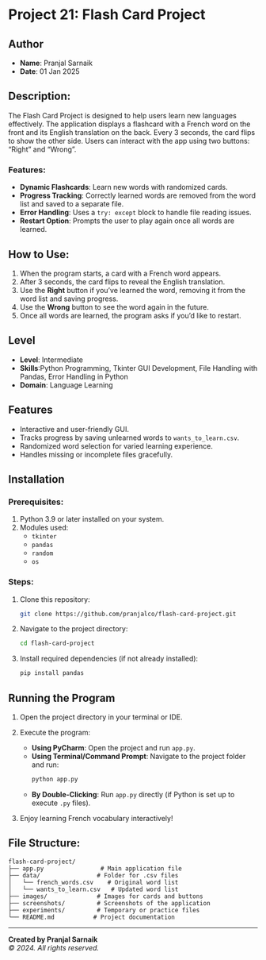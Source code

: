 # Project 21: Flash Card Project

## Author
- **Name**: Pranjal Sarnaik
- **Date**: 01 Jan 2025

## Description:
The Flash Card Project is designed to help users learn new languages effectively. The application displays a flashcard with a French word on the front and its English translation on the back. Every 3 seconds, the card flips to show the other side. Users can interact with the app using two buttons: “Right” and “Wrong”.

### Features:
- **Dynamic Flashcards**: Learn new words with randomized cards.
- **Progress Tracking**: Correctly learned words are removed from the word list and saved to a separate file.
- **Error Handling**: Uses a `try: except` block to handle file reading issues.
- **Restart Option**: Prompts the user to play again once all words are learned.

## How to Use:
1. When the program starts, a card with a French word appears.
2. After 3 seconds, the card flips to reveal the English translation.
3. Use the **Right** button if you’ve learned the word, removing it from the word list and saving progress.
4. Use the **Wrong** button to see the word again in the future.
5. Once all words are learned, the program asks if you’d like to restart.

## Level
- **Level**: Intermediate
- **Skills**:Python Programming, Tkinter GUI Development, File Handling with Pandas, Error Handling in Python
- **Domain**: Language Learning

## Features
- Interactive and user-friendly GUI.
- Tracks progress by saving unlearned words to `wants_to_learn.csv`.
- Randomized word selection for varied learning experience.
- Handles missing or incomplete files gracefully.

## Installation

### Prerequisites:
1. Python 3.9 or later installed on your system.
2. Modules used:
   - `tkinter`
   - `pandas`
   - `random`
   - `os`

### Steps:
1. Clone this repository:
   ```bash
   git clone https://github.com/pranjalco/flash-card-project.git
   ```

2. Navigate to the project directory:
   ```bash
   cd flash-card-project
   ```

3. Install required dependencies (if not already installed):
   ```bash
   pip install pandas
   ```

## Running the Program
1. Open the project directory in your terminal or IDE.
2. Execute the program:
   - **Using PyCharm**: Open the project and run `app.py`.
   - **Using Terminal/Command Prompt**: Navigate to the project folder and run:
     ```bash
     python app.py
     ```
   - **By Double-Clicking**: Run `app.py` directly (if Python is set up to execute `.py` files).

3. Enjoy learning French vocabulary interactively!

## File Structure:
```
flash-card-project/
├── app.py                # Main application file
├── data/                # Folder for .csv files
│   └── french_words.csv    # Original word list
│   └── wants_to_learn.csv   # Updated word list
├── images/              # Images for cards and buttons
├── screenshots/         # Screenshots of the application
├── experiments/         # Temporary or practice files
└── README.md           # Project documentation
```

---
**Created by Pranjal Sarnaik**  
*© 2024. All rights reserved.*

